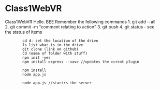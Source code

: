 # Class1WebVR
Class1WebVR
        Hello. BEE
        Remember the following commands
            1. git add --all
            2. git commit -m "comment relating to action"
            3. git push
            4. git status - see the status of items

            cd d: set the location of the drive        
            ls list what is in the drive
            git clone (link on github)
            cd (name of folder with stuff)
            npm init -yes
            npm install express --save //updates the curent plugin
            
            npm install
            node app.js
            
            node app.js //startrs the server
